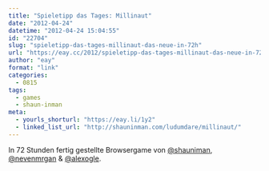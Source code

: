 ```yaml
---
title: "Spieletipp das Tages: Millinaut"
date: "2012-04-24"
datetime: "2012-04-24 15:04:55"
id: "22704"
slug: "spieletipp-das-tages-millinaut-das-neue-in-72h"
url: "https://eay.cc/2012/spieletipp-das-tages-millinaut-das-neue-in-72h/"
author: "eay"
format: "link"
categories:
  - 0815
tags:
  - games
  - shaun-inman
meta:
  - yourls_shorturl: "https://eay.li/1y2"
  - linked_list_url: "http://shauninman.com/ludumdare/millinaut/"
---
```


In 72 Stunden fertig gestellte Browsergame von [@shauniman](http://twitter.com/shauniman), [@nevenmrgan](http://twitter.com/nevenmrgan) & [@alexogle](http://twitter.com/alexogle).
